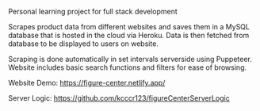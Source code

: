 Personal learning project for full stack development

Scrapes product data from different websites and saves them in a MySQL database that is hosted in the cloud via Heroku. 
Data is then fetched from database to be displayed to users on website.

Scraping is done automatically in set intervals serverside using Puppeteer.
Website includes basic search functions and filters for ease of browsing.

Website Demo: https://figure-center.netlify.app/

Server Logic: https://github.com/kcccr123/figureCenterServerLogic

